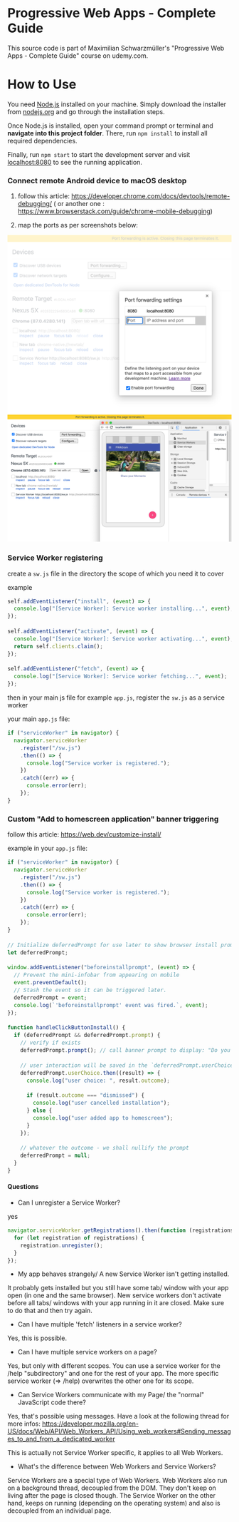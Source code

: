 # Progressive Web Apps - Complete Guide

This source code is part of Maximilian Schwarzmüller's "Progressive Web Apps - Complete Guide" course on udemy.com.

# How to Use

You need [Node.js](https://nodejs.org) installed on your machine. Simply download the installer from [nodejs.org](https://nodejs.org) and go through the installation steps.

Once Node.js is installed, open your command prompt or terminal and **navigate into this project folder**. There, run `npm install` to install all required dependencies.

Finally, run `npm start` to start the development server and visit [localhost:8080](http://localhost:8080) to see the running application.

### Connect remote Android device to macOS desktop

1. follow this article: https://developer.chrome.com/docs/devtools/remote-debugging/ ( or another one : https://www.browserstack.com/guide/chrome-mobile-debugging)

2. map the ports as per screenshots below:

![connect remote android device to desktop 1](./connect_remote_android_to_macos_1.png)
![connect remote android device to desktop 2](./connect_remote_android_to_macos_2.png)

### Service Worker registering

create a `sw.js` file in the directory the scope of which you need it to cover

example

```js
self.addEventListener("install", (event) => {
  console.log("[Service Worker]: Service worker installing...", event);
});

self.addEventListener("activate", (event) => {
  console.log("[Service Worker]: Service worker activating...", event);
  return self.clients.claim();
});

self.addEventListener("fetch", (event) => {
  console.log("[Service Worker]: Service worker fetching...", event);
});
```

then in your main js file for example `app.js`, register the `sw.js` as a service worker

your main `app.js` file:

```js
if ("serviceWorker" in navigator) {
  navigator.serviceWorker
    .register("/sw.js")
    .then(() => {
      console.log("Service worker is registered.");
    })
    .catch((err) => {
      console.error(err);
    });
}
```

### Custom "Add to homescreen application" banner triggering

follow this article: https://web.dev/customize-install/

example in your `app.js` file:

```js
if ("serviceWorker" in navigator) {
  navigator.serviceWorker
    .register("/sw.js")
    .then(() => {
      console.log("Service worker is registered.");
    })
    .catch((err) => {
      console.error(err);
    });
}

// Initialize deferredPrompt for use later to show browser install prompt.
let deferredPrompt;

window.addEventListener("beforeinstallprompt", (event) => {
  // Prevent the mini-infobar from appearing on mobile
  event.preventDefault();
  // Stash the event so it can be triggered later.
  deferredPrompt = event;
  console.log(`'beforeinstallprompt' event was fired.`, event);
});

function handleClickButtonInstall() {
  if (deferredPrompt && deferredPrompt.prompt) {
    // verify if exists
    deferredPrompt.prompt(); // call banner prompt to display: "Do you want to add this app to homescreen?" yes/no

    // user interaction will be saved in the `deferredPrompt.userChoice`
    deferredPrompt.userChoice.then((result) => {
      console.log("user choice: ", result.outcome);

      if (result.outcome === "dismissed") {
        console.log("user cancelled installation");
      } else {
        console.log("user added app to homescreen");
      }
    });

    // whatever the outcome - we shall nullify the prompt
    deferredPrompt = null;
  }
}
```

#### Questions

- Can I unregister a Service Worker?

yes

```js
navigator.serviceWorker.getRegistrations().then(function (registrations) {
  for (let registration of registrations) {
    registration.unregister();
  }
});
```

- My app behaves strangely/ A new Service Worker isn't getting installed.

It probably gets installed but you still have some tab/ window with your app open (in one and the same browser). New service workers don't activate before all tabs/ windows with your app running in it are closed. Make sure to do that and then try again.

- Can I have multiple 'fetch' listeners in a service worker?

Yes, this is possible.

- Can I have multiple service workers on a page?

Yes, but only with different scopes. You can use a service worker for the /help "subdirectory" and one for the rest of your app. The more specific service worker (=> /help) overwrites the other one for its scope.

- Can Service Workers communicate with my Page/ the "normal" JavaScript code there?

Yes, that's possible using messages. Have a look at the following thread for more infos: https://developer.mozilla.org/en-US/docs/Web/API/Web_Workers_API/Using_web_workers#Sending_messages_to_and_from_a_dedicated_worker

This is actually not Service Worker specific, it applies to all Web Workers.

- What's the difference between Web Workers and Service Workers?

Service Workers are a special type of Web Workers. Web Workers also run on a background thread, decoupled from the DOM. They don't keep on living after the page is closed though. The Service Worker on the other hand, keeps on running (depending on the operating system) and also is decoupled from an individual page.

